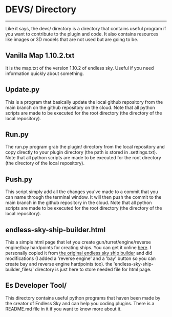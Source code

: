 # DEVS/ Directory
---
Like it says, the devs/ directory is a directory that contains useful program if you want to contribute to the plugin and code. It also contains resources like images or 3D models that are not used but are going to be.
## Vanilla Map 1.10.2.txt
It is the map.txt of the version 1.10.2  of endless sky. Useful if you need information quickly about something.
## Update.py
This is a program that basically update the local github repository from the main branch on the github repository on the cloud. Note that all python scripts are made to be executed for the root directory (the directory of the local repository).
## Run.py
The run.py program grab the plugin/ directory from the local repository and copy directly to your plugin directory (the path is stored in .settings.txt). Note that all python scripts are made to be executed for the root directory (the directory of the local repository).
## Push.py
This script simply add all the changes you've made to a commit that you can name through the terminal window. It will then push the commit to the main branch in the github repository in the cloud. Note that all python scripts are made to be executed for the root directory (the directory of the local repository).


## endless-sky-ship-builder.html
This a simple html page that let you create gun/turret/engine/reverse engine/bay hardpoints for creating ships. You can get it online [here](https://ocelotwalrus.github.io/endless-sky-ship-builder2.0/). I personally copied it from [the original endless sky ship builder](https://endless-sky.github.io/ship_builder.html) and did modifications (I added a 'reverse engine' and a 'bay' button so you can create bay and reverse engine hardpoints too). the 'endless-sky-ship-builder_files/' directory is just here to store needed file for html page.

## Es Developer Tool/
This directory contains useful python programs that haven been made by the creator of Endless Sky and can help you coding plugins. There is a README.md file in it if you want to know more about it.